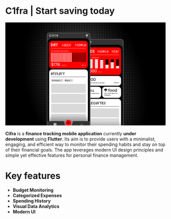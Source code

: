 # **C1fra** | Start saving today

![image](./render.png)

**Cifra** is a **finance tracking mobile application** currently **under development** using **Flutter**. Its aim is to provide users with a minimalist, engaging, and efficient way to monitor their spending habits and stay on top of their financial goals. The app leverages modern UI design principles and simple yet effective features for personal finance management.
# Key features
- **Budget Monitoring**
- **Categorized Expenses**
- **Spending History**
- **Visual Data Analytics**
- **Modern UI**
